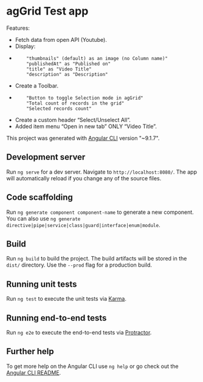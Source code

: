 # agGrid Test app

Features:
- Fetch data from open API (Youtube).
- Display:
-         "thumbnails" (default) as an image (no Column name)"
          "publishedAt" as "Published on"
          "title" as "Video Title"
          "description" as "Description"
          
- Create a Toolbar.
-         "Button to toggle Selection mode in agGrid"
          "Total count of records in the grid"
          "Selected records count"
- Create a custom header “Select/Unselect All”.
- Added  item menu “Open in new tab” ONLY “Video Title”.

This project was generated with [Angular CLI](https://github.com/angular/angular-cli) version "~9.1.7".

## Development server

Run `ng serve` for a dev server. Navigate to `http://localhost:8080/`. The app will automatically reload if you change any of the source files.

## Code scaffolding

Run `ng generate component component-name` to generate a new component. You can also use `ng generate directive|pipe|service|class|guard|interface|enum|module`.

## Build

Run `ng build` to build the project. The build artifacts will be stored in the `dist/` directory. Use the `--prod` flag for a production build.

## Running unit tests

Run `ng test` to execute the unit tests via [Karma](https://karma-runner.github.io).

## Running end-to-end tests

Run `ng e2e` to execute the end-to-end tests via [Protractor](http://www.protractortest.org/).

## Further help

To get more help on the Angular CLI use `ng help` or go check out the [Angular CLI README](https://github.com/angular/angular-cli/blob/master/README.md).
